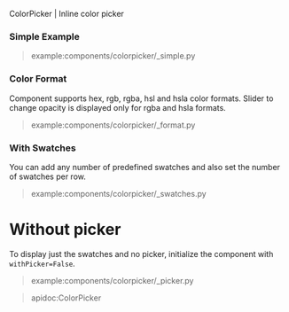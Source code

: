 ColorPicker | Inline color picker

### Simple Example

> example:components/colorpicker/_simple.py

### Color Format

Component supports hex, rgb, rgba, hsl and hsla color formats. Slider to change opacity is displayed only for rgba and hsla formats.

> example:components/colorpicker/_format.py

### With Swatches

You can add any number of predefined swatches and also set the number of swatches per row.

> example:components/colorpicker/_swatches.py

# Without picker

To display just the swatches and no picker, initialize the component with `withPicker=False`.

> example:components/colorpicker/_picker.py

> apidoc:ColorPicker
